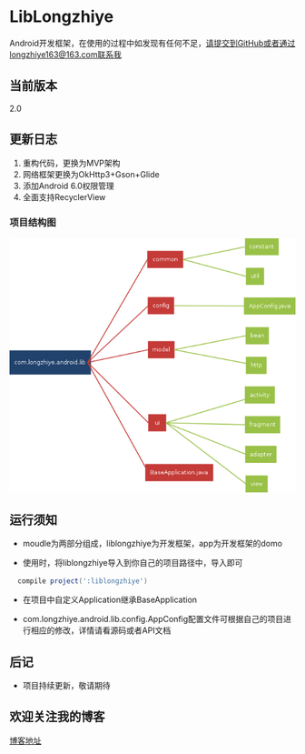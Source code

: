 # LibLongzhiye

Android开发框架，在使用的过程中如发现有任何不足，请提交到GitHub或者通过longzhiye163@163.com联系我

## 当前版本

2.0

## 更新日志

1. 重构代码，更换为MVP架构
1. 网络框架更换为OkHttp3+Gson+Glide
1. 添加Android 6.0权限管理
1. 全面支持RecyclerView

### 项目结构图

![](images/20170308165600.png)

## 运行须知
- moudle为两部分组成，liblongzhiye为开发框架，app为开发框架的domo

- 使用时，将liblongzhiye导入到你自己的项目路径中，导入即可

```groovy
  compile project(':liblongzhiye')
```

- 在项目中自定义Application继承BaseApplication

- com.longzhiye.android.lib.config.AppConfig配置文件可根据自己的项目进行相应的修改，详情请看源码或者API文档

## 后记
- 项目持续更新，敬请期待

## 欢迎关注我的博客
[博客地址](http://longzhiye.net)
